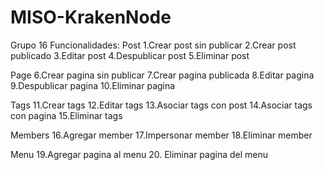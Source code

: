# MISO-KrakenNode
Grupo 16
Funcionalidades:
Post
1.Crear post sin publicar
2.Crear post publicado
3.Editar post
4.Despublicar post
5.Eliminar post

Page
6.Crear pagina sin publicar
7.Crear pagina publicada
8.Editar pagina
9.Despublicar pagina
10.Eliminar pagina

Tags
11.Crear tags
12.Editar tags
13.Asociar tags con post
14.Asociar tags con pagina
15.Eliminar tags

Members
16.Agregar member
17.Impersonar member
18.Eliminar member

Menu
19.Agregar pagina al menu
20. Eliminar pagina del menu
